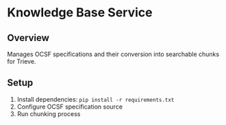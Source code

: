 # Knowledge Base Service

## Overview
Manages OCSF specifications and their conversion into searchable chunks for Trieve.

## Setup
1. Install dependencies: `pip install -r requirements.txt`
2. Configure OCSF specification source
3. Run chunking process 
